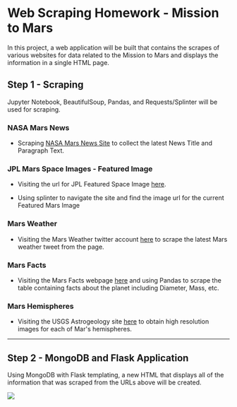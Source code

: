 # Web Scraping Homework - Mission to Mars

In this project, a web application will be built that contains the scrapes of various websites for data related to the Mission to Mars and displays the information in a single HTML page.


## Step 1 - Scraping

Jupyter Notebook, BeautifulSoup, Pandas, and Requests/Splinter will be used for scraping.


### NASA Mars News

* Scraping [NASA Mars News Site](https://mars.nasa.gov/news/) to collect the latest News Title and Paragraph Text. 


### JPL Mars Space Images - Featured Image

* Visiting the url for JPL Featured Space Image [here](https://www.jpl.nasa.gov/spaceimages/?search=&category=Mars).

* Using splinter to navigate the site and find the image url for the current Featured Mars Image


### Mars Weather

* Visiting the Mars Weather twitter account [here](https://twitter.com/marswxreport?lang=en) to scrape the latest Mars weather tweet from the page. 

### Mars Facts

* Visiting the Mars Facts webpage [here](https://space-facts.com/mars/) and using Pandas to scrape the table containing facts about the planet including Diameter, Mass, etc.


### Mars Hemispheres

* Visiting the USGS Astrogeology site [here](https://astrogeology.usgs.gov/search/results?q=hemisphere+enhanced&k1=target&v1=Mars) to obtain high resolution images for each of Mar's hemispheres.


- - -

## Step 2 - MongoDB and Flask Application

Using MongoDB with Flask templating, a new HTML that displays all of the information that was scraped from the URLs above will be created.

![](Mission_to_Mars/Screenshot/Web_Page.png)
